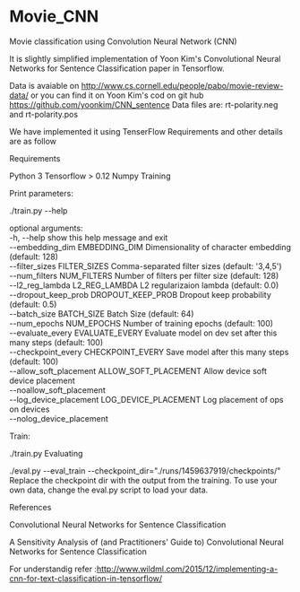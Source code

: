 # Movie_CNN
Movie classification using Convolution Neural Network (CNN)  

It is slightly simplified implementation of Yoon Kim's Convolutional Neural Networks for Sentence Classification paper in Tensorflow.

Data is avaiable on http://www.cs.cornell.edu/people/pabo/movie-review-data/ or you can find it on Yoon Kim's cod on git hub https://github.com/yoonkim/CNN_sentence Data files are: rt-polarity.neg and rt-polarity.pos

We have implemented it using TenserFlow Requirements and other details are as follow

Requirements

Python 3 Tensorflow > 0.12 Numpy Training

Print parameters:

./train.py --help <br />

optional arguments:<br /> 
-h, --help show this help message and exit <br />
--embedding_dim EMBEDDING_DIM Dimensionality of character embedding (default: 128) <br />
--filter_sizes FILTER_SIZES Comma-separated filter sizes (default: '3,4,5') <br />
--num_filters NUM_FILTERS Number of filters per filter size (default: 128) <br />
--l2_reg_lambda L2_REG_LAMBDA L2 regularizaion lambda (default: 0.0) <br />
--dropout_keep_prob DROPOUT_KEEP_PROB Dropout keep probability (default: 0.5) <br />
--batch_size BATCH_SIZE Batch Size (default: 64) <br />
--num_epochs NUM_EPOCHS Number of training epochs (default: 100) <br />
--evaluate_every EVALUATE_EVERY Evaluate model on dev set after this many steps (default: 100) <br />
--checkpoint_every CHECKPOINT_EVERY Save model after this many steps (default: 100) <br />
--allow_soft_placement ALLOW_SOFT_PLACEMENT Allow device soft device placement <br />
--noallow_soft_placement <br />
--log_device_placement LOG_DEVICE_PLACEMENT Log placement of ops on devices <br />
--nolog_device_placement<br />

Train:

./train.py Evaluating

./eval.py --eval_train --checkpoint_dir="./runs/1459637919/checkpoints/" Replace the checkpoint dir with the output from the training. To use your own data, change the eval.py script to load your data.

References

Convolutional Neural Networks for Sentence Classification

A Sensitivity Analysis of (and Practitioners' Guide to) Convolutional Neural Networks for Sentence Classification

For understandig refer :http://www.wildml.com/2015/12/implementing-a-cnn-for-text-classification-in-tensorflow/
